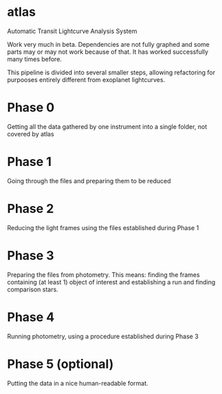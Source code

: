 atlas
=====

Automatic Transit Lightcurve Analysis System

Work very much in beta. Dependencies are not fully graphed and some parts may or may not work because of that. It has worked successfully many times before.

This pipeline is divided into several smaller steps, allowing refactoring for purpooses entirely different from exoplanet lightcurves.

Phase 0
=======

Getting all the data gathered by one instrument into a single folder, not covered by atlas

Phase 1
=======
Going through the files and preparing them to be reduced

Phase 2
=======
Reducing the light frames using the files established during Phase 1

Phase 3
=======
Preparing the files from photometry. This means: finding the frames containing (at least 1) object of interest and establishing a run and finding comparison stars.

Phase 4
=======
Running photometry, using a procedure established during Phase 3

Phase 5 (optional)
=======
Putting the data in a nice human-readable format.
